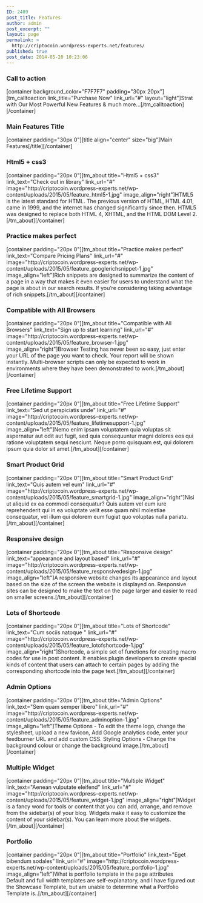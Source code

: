```yaml
---
ID: 2489
post_title: Features
author: admin
post_excerpt: ""
layout: page
permalink: >
  http://criptocoin.wordpress-experts.net/features/
published: true
post_date: 2014-05-20 10:23:06
---
```

<h3 class="widget-title">Call to action</h3><p>[container background_color="F7F7F7" padding="30px 20px"][tm_calltoaction link_title="Purchase Now" link_url="#" layout="light"]Strat with Our Most Powerful New Features &amp; much more...[/tm_calltoaction][/container]</p><h3 class="widget-title">Main Features Title</h3><p>[container padding="30px 0"][title align="center" size="big"]Main Features[/title][/container]</p><h3 class="widget-title">Html5 + css3</h3><p>[container padding="20px 0"][tm_about title="Html5 + css3" link_text="Check out in library" link_url="#" image="http://criptocoin.wordpress-experts.net/wp-content/uploads/2015/05/feature_html5-1.jpg" image_align="right"]HTML5 is the latest standard for HTML. The previous version of HTML, HTML 4.01, came in 1999, and the internet has changed significantly since then. HTML5 was designed to replace both HTML 4, XHTML, and the HTML DOM Level 2.[/tm_about][/container]</p><h3 class="widget-title">Practice makes perfect</h3><p>[container padding="20px 0"][tm_about title="Practice makes perfect" link_text="Compare Pricing Plans" link_url="#" image="http://criptocoin.wordpress-experts.net/wp-content/uploads/2015/05/feature_googlerichsnippet-1.jpg" image_align="left"]Rich snippets are designed to summarize the content of a page in a way that makes it even easier for users to understand what the page is about in our search results. If you’re considering taking advantage of rich snippets.[/tm_about][/container]</p><h3 class="widget-title">Compatible with All Browsers</h3><p>[container padding="20px 0"][tm_about title="Compatible with All Browsers" link_text="Sign up to start learning" link_url="#" image="http://criptocoin.wordpress-experts.net/wp-content/uploads/2015/05/feature_browser-1.jpg" image_align="right"]Browser Testing has never been so easy, just enter your URL of the page you want to check. Your report will be shown instantly. Multi-browser scripts can only be expected to work in environments where they have been demonstrated to work.[/tm_about][/container]</p><h3 class="widget-title">Free Lifetime Support</h3><p>[container padding="20px 0"][tm_about title="Free Lifetime Support" link_text="Sed ut perspiciatis unde" link_url="#" image="http://criptocoin.wordpress-experts.net/wp-content/uploads/2015/05/feature_lifetimesupport-1.jpg" image_align="left"]Nemo enim ipsam voluptatem quia voluptas sit aspernatur aut odit aut fugit, sed quia consequuntur magni dolores eos qui ratione voluptatem sequi nesciunt. Neque porro quisquam est, qui dolorem ipsum quia dolor sit amet.[/tm_about][/container]</p><h3 class="widget-title">Smart Product Grid</h3><p>[container padding="20px 0"][tm_about title="Smart Product Grid" link_text="Quis autem vel eum" link_url="#" image="http://criptocoin.wordpress-experts.net/wp-content/uploads/2015/05/feature_smartgrid-1.jpg" image_align="right"]Nisi ut aliquid ex ea commodi consequatur? Quis autem vel eum iure reprehenderit qui in ea voluptate velit esse quam nihil molestiae consequatur, vel illum qui dolorem eum fugiat quo voluptas nulla pariatu.[/tm_about][/container]</p><h3 class="widget-title">Responsive design</h3><p>[container padding="20px 0"][tm_about title="Responsive design" link_text="appearance and layout based" link_url="#" image="http://criptocoin.wordpress-experts.net/wp-content/uploads/2015/05/feature_responsivedesign-1.jpg" image_align="left"]A responsive website changes its appearance and layout based on the size of the screen the website is displayed on. Responsive sites can be designed to make the text on the page larger and easier to read on smaller screens.[/tm_about][/container]</p><h3 class="widget-title">Lots of Shortcode</h3><p>[container padding="20px 0"][tm_about title="Lots of Shortcode" link_text="Cum sociis natoque " link_url="#" image="http://criptocoin.wordpress-experts.net/wp-content/uploads/2015/05/feature_lotofshortcode-1.jpg" image_align="right"]Shortcode, a simple set of functions for creating macro codes for use in post content. It enables plugin developers to create special kinds of content that users can attach to certain pages by adding the corresponding shortcode into the page text.[/tm_about][/container]</p><h3 class="widget-title">Admin Options</h3><p>[container padding="20px 0"][tm_about title="Admin Options" link_text="Sem quam semper libero" link_url="#" image="http://criptocoin.wordpress-experts.net/wp-content/uploads/2015/05/feature_adminoption-1.jpg" image_align="left"]Theme Options - To edit the theme logo, change the stylesheet, upload a new favicon, Add Google analytics code, enter your feedburner URL and add custom CSS. Styling Options - Change the background colour or change the background image.[/tm_about][/container]</p><h3 class="widget-title">Multiple Widget</h3><p>[container padding="20px 0"][tm_about title="Multiple Widget" link_text="Aenean vulputate eleifend" link_url="#" image="http://criptocoin.wordpress-experts.net/wp-content/uploads/2015/05/feature_widget-1.jpg" image_align="right"]Widget is a fancy word for tools or content that you can add, arrange, and remove from the sidebar(s) of your blog. Widgets make it easy to customize the content of your sidebar(s). You can learn more about the widgets.[/tm_about][/container]</p><h3 class="widget-title">Portfolio</h3><p>[container padding="20px 0"][tm_about title="Portfolio" link_text="Eget bibendum sodales" link_url="#" image="http://criptocoin.wordpress-experts.net/wp-content/uploads/2015/05/feature_portfolio-1.jpg" image_align="left"]What is portfolio template in the page attributes<br>Default and full width templates are self-explanatory, and I have figured out the Showcase Template, but am unable to determine what a Portfolio Template is..[/tm_about][/container]</p>